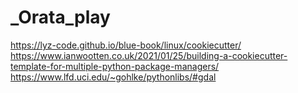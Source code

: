 # _Orata_play

https://lyz-code.github.io/blue-book/linux/cookiecutter/
https://www.ianwootten.co.uk/2021/01/25/building-a-cookiecutter-template-for-multiple-python-package-managers/
https://www.lfd.uci.edu/~gohlke/pythonlibs/#gdal
